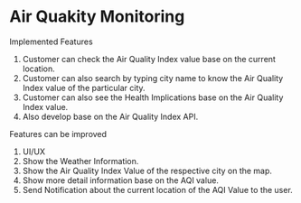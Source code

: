 # Air Quakity Monitoring


Implemented Features

1. Customer can check the Air Quality Index value base on the current location.
2. Customer can also search by typing city name to know the Air Quality Index value of the particular city.
3. Customer can also see the Health Implications base on the Air Quality Index value.
4. Also develop base on the Air Quality Index API.

Features can be improved

1. UI/UX
2. Show the Weather Information. 
3. Show the Air Quality Index Value of the respective city on the map.
4. Show more detail information base on the AQI value.
5. Send Notification about the current location of the AQI Value to the user.


 

